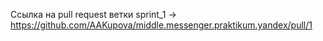 Ссылка на pull request ветки sprint_1 -> https://github.com/AAKupova/middle.messenger.praktikum.yandex/pull/1
